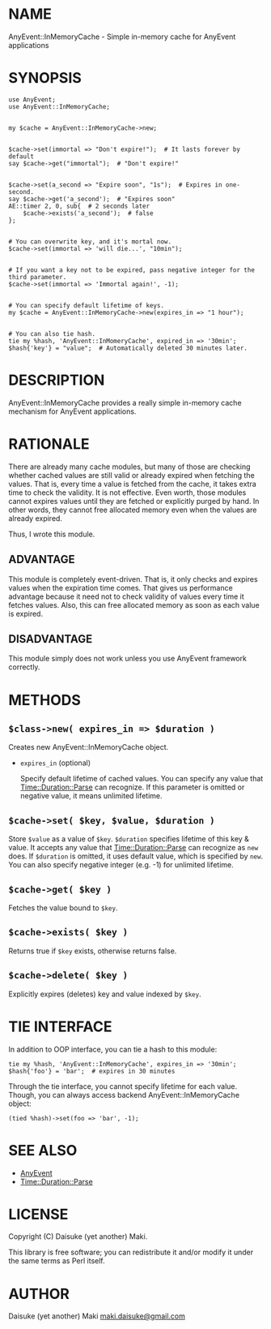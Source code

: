 # NAME

AnyEvent::InMemoryCache - Simple in-memory cache for AnyEvent applications

# SYNOPSIS

    use AnyEvent;
    use AnyEvent::InMemoryCache;
    

    my $cache = AnyEvent::InMemoryCache->new;
    

    $cache->set(immortal => "Don't expire!");  # It lasts forever by default
    say $cache->get("immortal");  # "Don't expire!"
    

    $cache->set(a_second => "Expire soon", "1s");  # Expires in one-second.
    say $cache->get('a_second');  # "Expires soon"
    AE::timer 2, 0, sub{  # 2 seconds later
        $cache->exists('a_second');  # false
    };
    

    # You can overwrite key, and it's mortal now.
    $cache->set(immortal => 'will die...', "10min");
    

    # If you want a key not to be expired, pass negative integer for the third parameter.
    $cache->set(immortal => 'Immortal again!', -1);
    

    # You can specify default lifetime of keys.
    my $cache = AnyEvent::InMemoryCache->new(expires_in => "1 hour");
    

    # You can also tie hash.
    tie my %hash, 'AnyEvent::InMomeryCache', expired_in => '30min';
    $hash{'key'} = "value";  # Automatically deleted 30 minutes later.

# DESCRIPTION

AnyEvent::InMemoryCache provides a really simple in-memory cache mechanism for AnyEvent applications.

# RATIONALE

There are already many cache modules, but many of those are checking whether cached values are still
valid or already expired when fetching the values. That is, every time a value is fetched from the cache,
it takes extra time to check the validity. It is not effective. Even worth, those modules cannot expires
values until they are fetched or explicitly purged by hand. In other words, they cannot free allocated
memory even when the values are already expired.

Thus, I wrote this module.

## ADVANTAGE

This module is completely event-driven. That is, it only checks and expires values when the expiration
time comes. That gives us performance advantage because it need not to check validity of values every
time it fetches values. Also, this can free allocated memory as soon as each value is expired.

## DISADVANTAGE

This module simply does not work unless you use AnyEvent framework correctly.

# METHODS

## `$class->new( expires_in => $duration )`

Creates new AnyEvent::InMemoryCache object.

- `expires_in` (optional)

    Specify default lifetime of cached values.
    You can specify any value that [Time::Duration::Parse](http://search.cpan.org/perldoc?Time::Duration::Parse) can recognize.
    If this parameter is omitted or negative value, it means unlimited lifetime.

## `$cache->set( $key, $value, $duration )`

Store `$value` as a value of `$key`.
`$duration` specifies lifetime of this key & value. It accepts any value
that [Time::Duration::Parse](http://search.cpan.org/perldoc?Time::Duration::Parse) can recognize as `new` does. If `$duration`
is omitted, it uses default value, which is specified by `new`. You can also
specify negative integer (e.g. -1) for unlimited lifetime.

## `$cache->get( $key )`

Fetches the value bound to `$key`.

## `$cache->exists( $key )`

Returns true if `$key` exists, otherwise returns false.

## `$cache->delete( $key )`

Explicitly expires (deletes) key and value indexed by `$key`.

# TIE INTERFACE

In addition to OOP interface, you can tie a hash to this module:

    tie my %hash, 'AnyEvent::InMemoryCache', expires_in => '30min';
    $hash{'foo'} = 'bar';  # expires in 30 minutes

Through the tie interface, you cannot specify lifetime for each value. Though, you can always access
backend AnyEvent::InMemoryCache object:

    (tied %hash)->set(foo => 'bar', -1);

# SEE ALSO

- [AnyEvent](http://search.cpan.org/perldoc?AnyEvent)
- [Time::Duration::Parse](http://search.cpan.org/perldoc?Time::Duration::Parse)

# LICENSE

Copyright (C) Daisuke (yet another) Maki.

This library is free software; you can redistribute it and/or modify
it under the same terms as Perl itself.

# AUTHOR

Daisuke (yet another) Maki <maki.daisuke@gmail.com>
